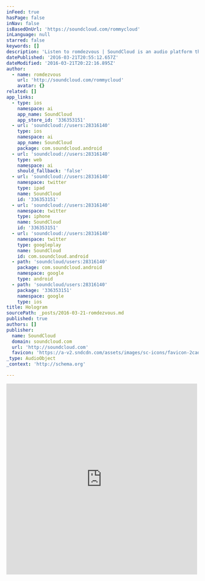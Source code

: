 ```yaml
---
inFeed: true
hasPage: false
inNav: false
isBasedOnUrl: 'https://soundcloud.com/rommycloud'
inLanguage: null
starred: false
keywords: []
description: 'Listen to romdezvous | SoundCloud is an audio platform that lets you listen to what you love and share the sounds you create.. Washington DC. 10 Followers. Stream Tracks and Playlists from romdezvous on your desktop or mobile device.'
datePublished: '2016-03-21T20:55:12.657Z'
dateModified: '2016-03-21T20:22:16.895Z'
author:
  - name: romdezvous
    url: 'http://soundcloud.com/rommycloud'
    avatar: {}
related: []
app_links:
  - type: ios
    namespace: ai
    app_name: SoundCloud
    app_store_id: '336353151'
  - url: 'soundcloud://users:28316140'
    type: ios
    namespace: ai
    app_name: SoundCloud
    package: com.soundcloud.android
  - url: 'soundcloud://users:28316140'
    type: web
    namespace: ai
    should_fallback: 'false'
  - url: 'soundcloud://users:28316140'
    namespace: twitter
    type: ipad
    name: SoundCloud
    id: '336353151'
  - url: 'soundcloud://users:28316140'
    namespace: twitter
    type: iphone
    name: SoundCloud
    id: '336353151'
  - url: 'soundcloud://users:28316140'
    namespace: twitter
    type: googleplay
    name: SoundCloud
    id: com.soundcloud.android
  - path: 'soundcloud/users:28316140'
    package: com.soundcloud.android
    namespace: google
    type: android
  - path: 'soundcloud/users:28316140'
    package: '336353151'
    namespace: google
    type: ios
title: Hologram
sourcePath: _posts/2016-03-21-romdezvous.md
published: true
authors: []
publisher:
  name: SoundCloud
  domain: soundcloud.com
  url: 'http://soundcloud.com'
  favicon: 'https://a-v2.sndcdn.com/assets/images/sc-icons/favicon-2cadd14b.ico'
_type: AudioObject
_context: 'http://schema.org'

---
```

<iframe src="https://cdn.embedly.com/widgets/media.html?src=https%3A%2F%2Fw.soundcloud.com%2Fplayer%2F%3Fvisual%3Dtrue%26url%3Dhttp%253A%252F%252Fapi.soundcloud.com%252Fusers%252F28316140%26show_artwork%3Dtrue&amp;url=https%3A%2F%2Fsoundcloud.com%2Frommycloud&amp;image=http%3A%2F%2Fi1.sndcdn.com%2Favatars-000026567711-fc7rht-t500x500.jpg&amp;key=b7d04c9b404c499eba89ee7072e1c4f7&amp;type=text%2Fhtml&amp;schema=soundcloud" width="500" height="500" scrolling="no" frameborder="0" allowfullscreen="allowfullscreen" style=""></iframe>